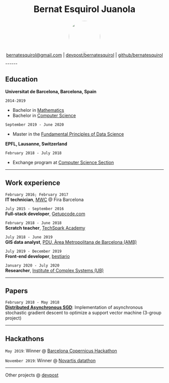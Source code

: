 <h1 id="profile-photo" style='text-align:center;padding-bottom:10;margin-bottom:10;margin-top:10'>
    Bernat Esquirol Juanola
</h1>

<div id="profile-photo" style='text-align:center;'>
    <img src="https://drive.google.com/thumbnail?id=14EZbi-0a9x2lC3LGZXLtJQ3JyrvqP5zw" style='border-radius: 50px' width='100px'/>
</div>

<div id="webaddress"  style='text-align:center;padding-bottom:10'>
<a href="mailto:bernatesquirol@gmail.com">bernatesquirol@gmail.com</a>
  | <a href="https://devpost.com/bernatesquirol">devpost/bernatesquirol</a> | <a href="https://github.com/bernatesquirol">github/bernatesquirol</a>
</div>
------

## Education

__Universitat de Barcelona, Barcelona, Spain__

`2014-2019`<br>

- Bachelor in [Mathematics](https://mat.ub.edu/graumatematiques/)
- Bachelor in [Computer Science](https://mat.ub.edu/grauinformatica/)

`September 2019 - June 2020`<br>

- Master in the [Fundamental Principles of Data Science](http://www.ub.edu/datascience/master/)

__EPFL, Lausanne, Switzerland__

`February 2018 - July 2018`<br>

- Exchange program at [Computer Science Section](https://ic.epfl.ch/computer-science)

------

## Work experience

`February 2016; February 2017`<br>__IT technician__, [MWC](https://www.mwcbarcelona.com/) @ Fira Barcelona

`July 2015 - September 2016`<br>__Full-stack developer__, [Getupcode.com](https://www.linkedin.com/company/getupcode-com/)

`February 2018 - June 2018`<br>__Scratch teacher__, [TechSpark Academy](https://techsparkacademy.ch/en/home/)

`July 2018 - June 2019`<br>__GIS data analyst__, [PDU, Àrea Metropolitana de Barcelona (AMB)](http://urbanisme.amb.cat/)

`July 2019 - December 2019`<br>__Front-end developer__, [bestiario](http://bestiario.org/)

`January 2020 - July 2020`<br>__Researcher__, [Institute of Complex Systems (UB)](http://ubics.ub.edu/)

------

## Papers

`February 2018 - May 2018`<br>[__Distributed Asynchronous SGD__](https://github.com/bernatesquirol/bernatesquirol.github.io/blob/master/Distributed_Asynchronous_SGD.pdf): Implementation of asynchronous stochastic gradient descent to optimize a support vector machine (3-group project)

------

## Hackathons

`May 2019`: Winner @ [Barcelona Copernicus Hackathon](https://kimglobal.com/ca/evento/copernicus-hackathon-barcelona/)

`November 2019`: Winner @ [Novartis datathon](https://godatathon.com/)

<hr/>

Other projects @ [devpost](https://devpost.com/bernatesquirol)